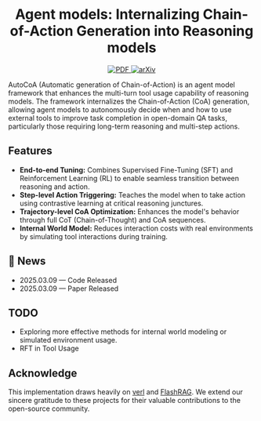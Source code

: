 <div align="center">
<h1>Agent models: Internalizing Chain-of-Action Generation into Reasoning models</h1>
<a href="https://github.com/ADaM-BJTU/AutoCoA/blob/main/CoA_paper.pdf" target="_blank">
    <img src="https://img.shields.io/badge/PDF-Download-red?logo=adobeacrobatreader" alt="PDF">
</a>
<a href="https://arxiv.org/abs/your-arxiv-id" target="_blank">
    <img src="https://img.shields.io/badge/arXiv-b5212f.svg?logo=arxiv" alt="arXiv">
</a>
</div>

AutoCoA (Automatic generation of Chain-of-Action) is an agent model framework that enhances the multi-turn tool usage capability of reasoning models. The framework internalizes the Chain-of-Action (CoA) generation, allowing agent models to autonomously decide when and how to use external tools to improve task completion in open-domain QA tasks, particularly those requiring long-term reasoning and multi-step actions.


## Features
- **End-to-end Tuning:** Combines Supervised Fine-Tuning (SFT) and Reinforcement Learning (RL) to enable seamless transition between reasoning and action.
- **Step-level Action Triggering:** Teaches the model when to take action using contrastive learning at critical reasoning junctures.
- **Trajectory-level CoA Optimization:** Enhances the model's behavior through full CoT (Chain-of-Thought) and CoA sequences.
- **Internal World Model:** Reduces interaction costs with real environments by simulating tool interactions during training.

## 📰 News
- 2025.03.09 — Code Released
- 2025.03.09 — Paper Released


## TODO
- Exploring more effective methods for internal world modeling or simulated environment usage.
- RFT in Tool Usage


## Acknowledge

This implementation draws heavily on [verl](https://github.com/volcengine/verl)  and [FlashRAG](https://github.com/RUC-NLPIR/FlashRAG). We extend our sincere gratitude to these projects for their valuable contributions to the open-source community.

<!--
****
## Citation

If this work is helpful to your research, please cite our paper:

<!-- ```
@article{
to 
}
``` -->
